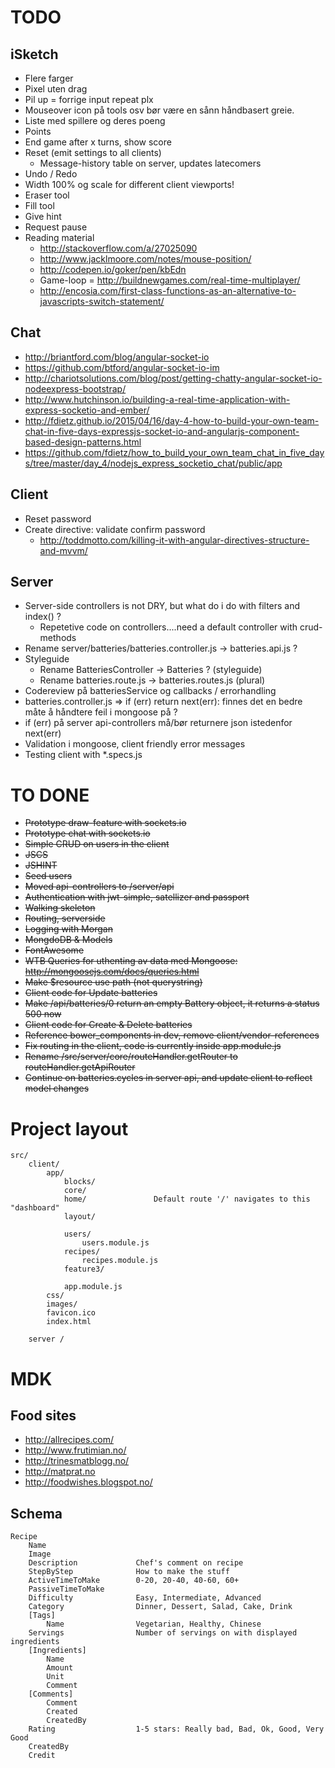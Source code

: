 # TODO

## iSketch
- Flere farger
- Pixel uten drag
- Pil up = forrige input repeat plx
- Mouseover icon på tools osv bør være en sånn håndbasert greie.
- Liste med spillere og deres poeng
- Points
- End game after x turns, show score
- Reset (emit settings to all clients)
	- Message-history table on server, updates latecomers
- Undo / Redo
- Width 100% og scale for different client viewports!
- Eraser tool
- Fill tool
- Give hint
- Request pause
- Reading material
	- http://stackoverflow.com/a/27025090
	- http://www.jacklmoore.com/notes/mouse-position/
	- http://codepen.io/goker/pen/kbEdn
	- Game-loop = http://buildnewgames.com/real-time-multiplayer/
	- http://encosia.com/first-class-functions-as-an-alternative-to-javascripts-switch-statement/

## Chat
- http://briantford.com/blog/angular-socket-io
- https://github.com/btford/angular-socket-io-im
- http://chariotsolutions.com/blog/post/getting-chatty-angular-socket-io-nodeexpress-bootstrap/
- http://www.hutchinson.io/building-a-real-time-application-with-express-socketio-and-ember/
- http://fdietz.github.io/2015/04/16/day-4-how-to-build-your-own-team-chat-in-five-days-expressjs-socket-io-and-angularjs-component-based-design-patterns.html
- https://github.com/fdietz/how_to_build_your_own_team_chat_in_five_days/tree/master/day_4/nodejs_express_socketio_chat/public/app

## Client
- Reset password
- Create directive: validate confirm password
	- http://toddmotto.com/killing-it-with-angular-directives-structure-and-mvvm/

## Server
- Server-side controllers is not DRY, but what do i do with filters and index() ?
	- Repetetive code on controllers....need a default controller with crud-methods
- Rename server/batteries/batteries.controller.js -> batteries.api.js ?
- Styleguide
	- Rename BatteriesController -> Batteries ? (styleguide)
	- Rename batteries.route.js -> batteries.routes.js (plural)
- Codereview på batteriesService og callbacks / errorhandling
- batteries.controller.js => if (err) return next(err): finnes det en bedre måte å håndtere feil i mongoose på ?
- if (err) på server api-controllers må/bør returnere json istedenfor next(err)
- Validation i mongoose, client friendly error messages
- Testing client with *.specs.js

# TO DONE
- ~~Prototype draw-feature with sockets.io~~
- ~~Prototype chat with sockets.io~~
- ~~Simple CRUD on users in the client~~
- ~~JSCS~~
- ~~JSHINT~~
- ~~Seed users~~
- ~~Moved api-controllers to /server/api~~
- ~~Authentication with jwt-simple, satellizer and passport~~
- ~~Walking skeleton~~
- ~~Routing, serverside~~
- ~~Logging with Morgan~~
- ~~MongdoDB & Models~~
- ~~FontAwesome~~
- ~~WTB Queries for uthenting av data med Mongoose: http://mongoosejs.com/docs/queries.html~~
- ~~Make $resource use path (not querystring)~~
- ~~Client code for Update batteries~~
- ~~Make /api/batteries/0 return an empty Battery object, it returns a status 500 now~~
- ~~Client code for Create & Delete batteries~~
- ~~Reference bower_components in dev, remove client/vendor-references~~
- ~~Fix routing in the client, code is currently inside app.module.js~~
- ~~Rename /src/server/core/routeHandler.getRouter to routeHandler.getApiRouter~~
- ~~Continue on batteries.cycles in server api, and update client to reflect model changes~~


# Project layout

```
src/
	client/
		app/
			blocks/
			core/
			home/				Default route '/' navigates to this "dashboard"
			layout/

			users/
				users.module.js
			recipes/
				recipes.module.js
			feature3/

			app.module.js
		css/
		images/
		favicon.ico
		index.html

	server /
```

# MDK

## Food sites
- http://allrecipes.com/
- http://www.frutimian.no/
- http://trinesmatblogg.no/
- http://matprat.no
- http://foodwishes.blogspot.no/

## Schema
```
Recipe
	Name
	Image
	Description				Chef's comment on recipe
	StepByStep				How to make the stuff
	ActiveTimeToMake		0-20, 20-40, 40-60, 60+
	PassiveTimeToMake
	Difficulty				Easy, Intermediate, Advanced
	Category				Dinner, Dessert, Salad, Cake, Drink
	[Tags]
		Name				Vegetarian, Healthy, Chinese
	Servings				Number of servings on with displayed ingredients
	[Ingredients]
		Name
		Amount
		Unit
		Comment
	[Comments]
		Comment
		Created
		CreatedBy
	Rating					1-5 stars: Really bad, Bad, Ok, Good, Very Good
	CreatedBy
	Credit
```

